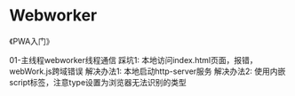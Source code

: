 # Webworker
《PWA入门》

01-主线程webworker线程通信
  踩坑1: 
    本地访问index.html页面，报错，webWork.js跨域错误
    解决办法1:
      本地启动http-server服务
    解决办法2:
      使用内嵌script标签，注意type设置为浏览器无法识别的类型
